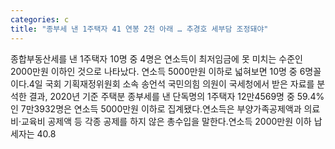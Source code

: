 ```yaml
---
categories: c
title: "종부세 낸 1주택자 41 연봉 2천 아래 … 추경호 세부담 조정돼야"
---
```

종합부동산세를 낸 1주택자 10명 중 4명은 연소득이 최저임금에 못 미치는 수준인 2000만원 이하인 것으로 나타났다. 연소득 5000만원 이하로 넓혀보면 10명 중 6명꼴이다.4일 국회 기획재정위원회 소속 송언석 국민의힘 의원이 국세청에서 받은 자료를 분석한 결과, 2020년 기준 주택분 종부세를 낸 단독명의 1주택자 12만4569명 중 59.4%인 7만3932명은 연소득 5000만원 이하로 집계됐다.연소득은 부양가족공제액과 의료비·교육비 공제액 등 각종 공제를 하지 않은 총수입을 말한다.연소득 2000만원 이하 납세자는 40.8